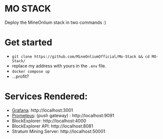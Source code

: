 # MO STACK

Deploy the MineOnlium stack in two commands :)  

# Get started

* `git clone https://github.com/MineOnliumOfficial/Mo-Stack && cd MO-Stack/`
* replace my address with yours in the `.env` file.
* `docker compose up` 
* ...profit?

# Services Rendered:
* [Grafana](https://grafana.com/): http://localhost:3001
* [Prometeus](https://prometheus.io/): (push gateway) : http://localhost:9091
* BlockExplorer: http://localhost:4000
* BlockExplorer API: http://localhost:8081
* Stratum Mining Server: http://localhost:50001
